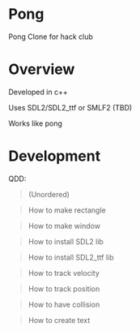 # Pong
Pong Clone for hack club

# Overview
Developed in c++

Uses SDL2/SDL2_ttf or SMLF2 (TBD)

Works like pong

# Development 

QDD:

> (Unordered)

> How to make rectangle

> How to make window

> How to install SDL2 lib

> How to install SDL2_ttf lib

> How to track velocity

> How to track position

> How to have collision

> How to create text
